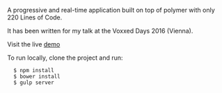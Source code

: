 A progressive and real-time application built on top of polymer with only 220 Lines of Code.

It has been written for my talk at the Voxxed Days 2016 (Vienna).

Visit the live [demo](http://manolo.github.io/polymer-robots/)

To run locally, clone the project and run:

```
  $ npm install
  $ bower install
  $ gulp server
```



